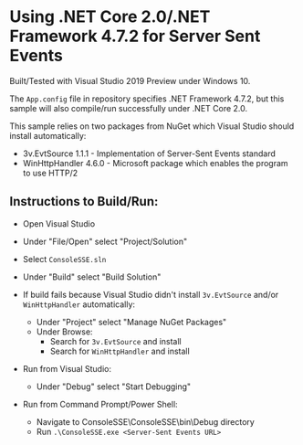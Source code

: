 # Using .NET Core 2.0/.NET Framework 4.7.2 for Server Sent Events

Built/Tested with Visual Studio 2019 Preview under Windows 10.

The `App.config` file in repository specifies .NET Framework 4.7.2, but this sample will also compile/run successfully under .NET Core 2.0.

This sample relies on two packages from NuGet which Visual Studio should install automatically:
- 3v.EvtSource 1.1.1 - Implementation of Server-Sent Events standard
- WinHttpHandler 4.6.0 - Microsoft package which enables the program to use HTTP/2

## Instructions to Build/Run:
- Open Visual Studio
- Under "File/Open" select "Project/Solution"
- Select `ConsoleSSE.sln`
- Under "Build" select "Build Solution"
- If build fails because Visual Studio didn't install `3v.EvtSource` and/or `WinHttpHandler` automatically:
    - Under "Project" select "Manage NuGet Packages"
    - Under Browse:
        - Search for `3v.EvtSource` and install
        - Search for `WinHttpHandler` and install
    
- Run from Visual Studio:
    - Under "Debug" select "Start Debugging"
- Run from Command Prompt/Power Shell:
    - Navigate to ConsoleSSE\ConsoleSSE\bin\Debug directory
    - Run `.\ConsoleSSE.exe <Server-Sent Events URL>`




